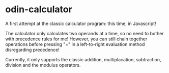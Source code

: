 # odin-calculator
A first attempt at the classic calculator program: this time, in Javascript!

The calculator only calculates two operands at a time, so no need to bother with precedence rules for me!
However, you can still chain together operations before pressing "=" in a left-to-right evaluation method disregarding precedence!

Currently, it only supports the classic addition, multiplacation, subtraction, division and the modulus operators.
